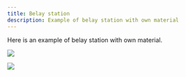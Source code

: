 ```yaml
---
title: Belay station
description: Example of belay station with own material
---
```


Here is an example of belay station with own material.


![](../../../assets/08a450cb-37b0-4309-ac3a-dff1fd65d005.jpeg)

![](../../../assets/7062c1ee-4410-42ce-bd64-7ec7b70efe36.jpeg)